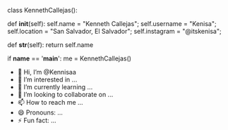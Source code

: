 class KennethCallejas():
    
  def __init__(self):
    self.name = "Kenneth Callejas";
    self.username = "Kenisa";
    self.location = "San Salvador, El Salvador";
    self.instagram = "@itskenisa";
    
  
  def __str__(self):
    return self.name

if __name__ == '__main__':
    me = KennethCallejas()



- 👋 Hi, I’m @Kennisaa
- 👀 I’m interested in ...
- 🌱 I’m currently learning ...
- 💞️ I’m looking to collaborate on ...
- 📫 How to reach me ...
- 😄 Pronouns: ...
- ⚡ Fun fact: ...

<!---
Kennisaa/Kennisaa is a ✨ special ✨ repository because its `README.md` (this file) appears on your GitHub profile.
You can click the Preview link to take a look at your changes.
--->
